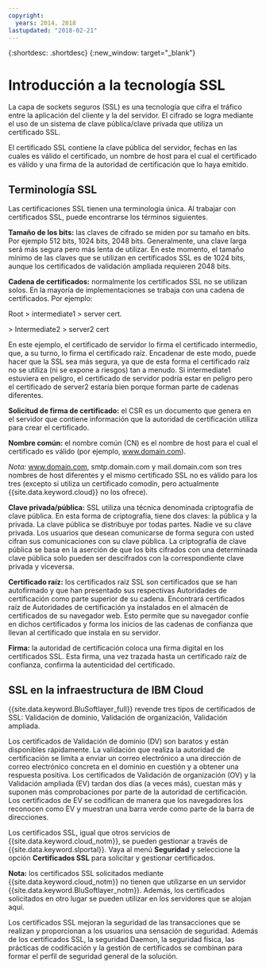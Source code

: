 ```yaml
---
copyright:
  years: 2014, 2018
lastupdated: "2018-02-21"
---
```


{:shortdesc: .shortdesc}
{:new_window: target="_blank"}

# Introducción a la tecnología SSL

La capa de sockets seguros (SSL) es una tecnología que cifra el tráfico entre la aplicación del cliente y la del servidor. El cifrado se logra mediante el uso de un sistema de clave pública/clave privada que utiliza un certificado SSL.

El certificado SSL contiene la clave pública del servidor, fechas en las cuales es válido el certificado, un nombre de host para el cual el certificado es válido y una firma de la autoridad de certificación que lo haya emitido.

## Terminología SSL

Las certificaciones SSL tienen una terminología única. Al trabajar con certificados SSL, puede encontrarse los términos siguientes.

**Tamaño de los bits:** las claves de cifrado se miden por su tamaño en bits. Por ejemplo 512 bits, 1024 bits, 2048 bits. Generalmente, una clave larga será más segura pero más lenta de utilizar. En este momento, el tamaño mínimo de las claves que se utilizan en certificados SSL es de 1024 bits, aunque los certificados de validación ampliada requieren 2048 bits.

**Cadena de certificados:** normalmente los certificados SSL no se utilizan solos. En la mayoría de implementaciones se trabaja con una cadena de certificados. Por ejemplo:

  Root > intermediate1 > server cert.

  \> Intermediate2 > server2 cert

En este ejemplo, el certificado de servidor lo firma el certificado intermedio, que, a su turno, lo firma el certificado raíz. Encadenar de este modo, puede hacer que la SSL sea más segura, ya que de esta forma el certificado raíz no se utiliza (ni se expone a riesgos) tan a menudo. Si intermediate1 estuviera en peligro, el certificado de servidor podría estar en peligro pero el certificado de server2 estaría bien porque forman parte de cadenas diferentes.

**Solicitud de firma de certificado:** el CSR es un documento que genera en el servidor que contiene información que la autoridad de certificación utiliza para crear el certificado.

**Nombre común:** el nombre común (CN) es el nombre de host para el cual el certificado es válido (por ejemplo, www.domain.com).  

*Nota:* www.domain.com, smtp.domain.com y mail.domain.com son tres nombres de host diferentes y el mismo certificado SSL no es válido para los tres (excepto si utiliza un certificado comodín, pero actualmente {{site.data.keyword.cloud}} no los ofrece).

**Clave privada/pública:** SSL utiliza una técnica denominada criptografía de clave pública. En esta forma de criptografía, tiene dos claves: la pública y la privada. La clave pública se distribuye por todas partes. Nadie ve su clave privada. Los usuarios que desean comunicarse de forma segura con usted cifran sus comunicaciones con su clave pública. La criptografía de clave pública se basa en la aserción de que los bits cifrados con una determinada clave pública solo pueden ser descifrados con la correspondiente clave privada y viceversa.

**Certificado raíz:** los certificados raíz SSL son certificados que se han autofirmado y que han presentado sus respectivas Autoridades de certificación como parte superior de su cadena. Encontrará certificados raíz de Autoridades de certificación ya instalados en el almacén de certificados de su navegador web. Esto permite que su navegador confíe en dichos certificados y forma los inicios de las cadenas de confianza que llevan al certificado que instala en su servidor.

**Firma:** la autoridad de certificación coloca una firma digital en los certificados SSL. Esta firma, una vez trazada hasta un certificado raíz de confianza, confirma la autenticidad del certificado.

## SSL en la infraestructura de IBM Cloud

{{site.data.keyword.BluSoftlayer_full}} revende tres tipos de certificados de SSL: Validación de dominio, Validación de organización, Validación ampliada. 

Los certificados de Validación de dominio (DV) son baratos y están disponibles rápidamente. La validación que realiza la autoridad de certificación se limita a enviar un correo electrónico a una dirección de correo electrónico concreta en el dominio en cuestión y a obtener una respuesta positiva. Los certificados de Validación de organización (OV) y la Validación ampliada (EV) tardan dos días (a veces más), cuestan más y suponen más comprobaciones por parte de la autoridad de certificación. Los certificados de EV se codifican de manera que los navegadores los reconocen como EV y muestran una barra verde como parte de la barra de direcciones. 

Los certificados SSL, igual que otros servicios de {{site.data.keyword.cloud_notm}}, se pueden gestionar a través de {{site.data.keyword.slportal}}.  Vaya al menú **Seguridad** y seleccione la opción **Certificados SSL** para solicitar y gestionar certificados.  

**Nota:** los certificados SSL solicitados mediante {{site.data.keyword.cloud_notm}} no tienen que utilizarse en un servidor {{site.data.keyword.BluSoftlayer_notm}}. Además, los certificados solicitados en otro lugar se pueden utilizar en los servidores que se alojan aquí.

Los certificados SSL mejoran la seguridad de las transacciones que se realizan y proporcionan a los usuarios una sensación de seguridad. Además de los certificados SSL, la seguridad Daemon, la seguridad física, las prácticas de codificación y la gestión de certificados se combinan para formar el perfil de seguridad general de la solución.
